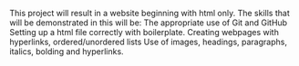 This project will result in a website beginning with html only.
The skills that will be demonstrated in this will be:
The appropriate use of Git and GitHub
Setting up a html file correctly with boilerplate.
Creating webpages with hyperlinks, ordered/unordered lists
Use of images, headings, paragraphs, italics, bolding and hyperlinks.
